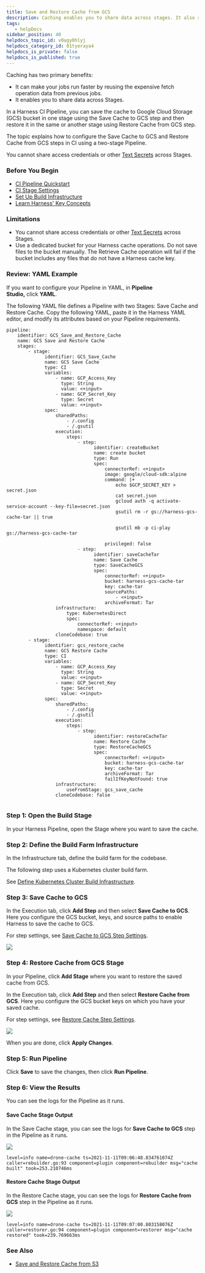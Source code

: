 ```yaml
---
title: Save and Restore Cache from GCS
description: Caching enables you to share data across stages. It also speed up builds by reusing the expensive fetch operation from previous jobs.
tags: 
   - helpDocs
sidebar_position: 40
helpdocs_topic_id: v0agy0hlyj
helpdocs_category_id: 01tyeraya4
helpdocs_is_private: false
helpdocs_is_published: true
---
```


Caching has two primary benefits:

* It can make your jobs run faster by reusing the expensive fetch operation data from previous jobs.
* It enables you to share data across Stages.

In a Harness CI Pipeline, you can save the cache to Google Cloud Storage (GCS) bucket in one stage using the Save Cache to GCS step and then restore it in the same or another stage using Restore Cache from GCS step. 

The topic explains how to configure the Save Cache to GCS and Restore Cache from GCS steps in CI using a two-stage Pipeline.

You cannot share access credentials or other [Text Secrets](../../../platform/6_Security/2-add-use-text-secrets.md) across Stages.

### Before You Begin

* [CI Pipeline Quickstart](../../ci-quickstarts/ci-pipeline-quickstart.md)
* [CI Stage Settings](../../ci-technical-reference/ci-stage-settings.md)
* [Set Up Build Infrastructure](/docs/category/set-up-build-infrastructure)
* [Learn Harness' Key Concepts](../../../getting-started/learn-harness-key-concepts.md)

### Limitations

* You cannot share access credentials or other [Text Secrets](../../../platform/6_Security/2-add-use-text-secrets.md) across Stages.
* Use a dedicated bucket for your Harness cache operations. Do not save files to the bucket manually. The Retrieve Cache operation will fail if the bucket includes any files that do not have a Harness cache key.

### Review: YAML Example

If you want to configure your Pipeline in YAML, in **Pipeline Studio,** click **YAML**. 

The following YAML file defines a Pipeline with two Stages: Save Cache and Restore Cache. Copy the following YAML, paste it in the Harness YAML editor, and modify its attributes based on your Pipeline requirements.


```
pipeline:  
    identifier: GCS_Save_and_Restore_Cache  
    name: GCS Save and Restore Cache  
    stages:  
        - stage:  
              identifier: GCS_Save_Cache  
              name: GCS Save Cache  
              type: CI  
              variables:  
                  - name: GCP_Access_Key  
                    type: String  
                    value: <+input>  
                  - name: GCP_Secret_Key  
                    type: Secret  
                    value: <+input>  
              spec:  
                  sharedPaths:  
                      - /.config  
                      - /.gsutil  
                  execution:  
                      steps:  
                          - step:  
                                identifier: createBucket  
                                name: create bucket  
                                type: Run  
                                spec:  
                                    connectorRef: <+input>  
                                    image: google/cloud-sdk:alpine  
                                    command: |+  
                                        echo $GCP_SECRET_KEY > secret.json  
                                        cat secret.json  
                                        gcloud auth -q activate-service-account --key-file=secret.json  
                                        gsutil rm -r gs://harness-gcs-cache-tar || true  
  
                                        gsutil mb -p ci-play gs://harness-gcs-cache-tar  
  
                                    privileged: false  
                          - step:  
                                identifier: saveCacheTar  
                                name: Save Cache  
                                type: SaveCacheGCS  
                                spec:  
                                    connectorRef: <+input>  
                                    bucket: harness-gcs-cache-tar  
                                    key: cache-tar  
                                    sourcePaths:  
                                        - <+input>  
                                    archiveFormat: Tar  
                  infrastructure:  
                      type: KubernetesDirect  
                      spec:  
                          connectorRef: <+input>  
                          namespace: default  
                  cloneCodebase: true  
        - stage:  
              identifier: gcs_restore_cache  
              name: GCS Restore Cache  
              type: CI  
              variables:  
                  - name: GCP_Access_Key  
                    type: String  
                    value: <+input>  
                  - name: GCP_Secret_Key  
                    type: Secret  
                    value: <+input>  
              spec:  
                  sharedPaths:  
                      - /.config  
                      - /.gsutil  
                  execution:  
                      steps:  
                          - step:  
                                identifier: restoreCacheTar  
                                name: Restore Cache  
                                type: RestoreCacheGCS  
                                spec:  
                                    connectorRef: <+input>  
                                    bucket: harness-gcs-cache-tar  
                                    key: cache-tar  
                                    archiveFormat: Tar  
                                    failIfKeyNotFound: true  
                  infrastructure:  
                      useFromStage: gcs_save_cache  
                  cloneCodebase: false  
 
```
### Step 1: Open the Build Stage

In your Harness Pipeline, open the Stage where you want to save the cache.

### Step 2: Define the Build Farm Infrastructure

In the Infrastructure tab, define the build farm for the codebase.

The following step uses a Kubernetes cluster build farm.

See [Define Kubernetes Cluster Build Infrastructure](../set-up-build-infrastructure/set-up-a-kubernetes-cluster-build-infrastructure.md).

### Step 3: Save Cache to GCS

In the Execution tab, click **Add Step** and then select **Save Cache to GCS**. Here you configure the GCS bucket, keys, and source paths to enable Harness to save the cache to GCS.

For step settings, see [Save Cache to GCS Step Settings](../../ci-technical-reference/save-cache-to-gcs-step-settings.md).

![](./static/save-cache-in-gcs-00.png)

### Step 4: Restore Cache from GCS Stage

In your Pipeline, click **Add Stage** where you want to restore the saved cache from GCS. 

In the Execution tab, click **Add Step** and then select **Restore Cache from GCS**. Here you configure the GCS bucket keys on which you have your saved cache.

For step settings, see [Restore Cache Step Settings](../../ci-technical-reference/restore-cache-from-s-3-step-settings.md).

![](./static/save-cache-in-gcs-523.png)

When you are done, click **Apply Changes**.

### Step 5: Run Pipeline

Click **Save** to save the changes, then click **Run Pipeline**. 

### Step 6: View the Results

You can see the logs for the Pipeline as it runs.

#### Save Cache Stage Output

In the Save Cache stage, you can see the logs for **Save Cache to GCS** step in the Pipeline as it runs.

![](./static/save-cache-in-gcs-524.png)
```
level=info name=drone-cache ts=2021-11-11T09:06:48.834761074Z caller=rebuilder.go:93 component=plugin component=rebuilder msg="cache built" took=253.210746ms
```
#### Restore Cache Stage Output

In the Restore Cache stage, you can see the logs for **Restore Cache from GCS** step in the Pipeline as it runs.

![](./static/save-cache-in-gcs-525.png)

```
level=info name=drone-cache ts=2021-11-11T09:07:00.803158076Z caller=restorer.go:94 component=plugin component=restorer msg="cache restored" took=239.769663ms
```

### See Also

* [Save and Restore Cache from S3](saving-cache.md)

